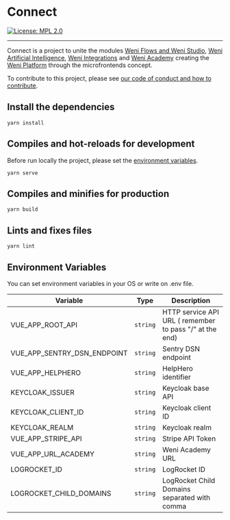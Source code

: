 # Connect

[![License: MPL 2.0](https://img.shields.io/badge/License-MPL_2.0-brightgreen.svg)](https://opensource.org/licenses/MPL-2.0)

---

Connect is a project to unite the modules
[Weni Flows and Weni Studio](https://github.com/Ilhasoft/rapidpro),
[Weni Artificial Intelligence](https://github.com/Ilhasoft/bothub-webapp),
[Weni Integrations](https://github.com/Ilhasoft/weni-integrations-webapp)
and
[Weni Academy](https://github.com/Ilhasoft/weni-academy)
creating the [Weni Platform](https://dash.weni.ai/) through the microfrontends concept.

To contribute to this project, please see [our code of conduct and how to contribute](CONTRIBUTING.md).

## Install the dependencies
```
yarn install
```

## Compiles and hot-reloads for development
Before run locally the project, please set the [environment variables](#environment-variables).
```
yarn serve
```

## Compiles and minifies for production
```
yarn build
```

## Lints and fixes files
```
yarn lint
```

## Environment Variables

You can set environment variables in your OS or write on .env file.

| Variable | Type | Description |
|--|--|--|
| VUE_APP_ROOT_API | `string` | HTTP service API URL ( remember to pass "/" at the end)
| VUE_APP_SENTRY_DSN_ENDPOINT | `string` | Sentry DSN endpoint
| VUE_APP_HELPHERO | `string` | HelpHero identifier
| KEYCLOAK_ISSUER | `string` | Keycloak base API
| KEYCLOAK_CLIENT_ID | `string` | Keycloak client ID
| KEYCLOAK_REALM | `string` | Keycloak realm
| VUE_APP_STRIPE_API | `string` | Stripe API Token
| VUE_APP_URL_ACADEMY | `string` | Weni Academy URL
| LOGROCKET_ID | `string` | LogRocket ID
| LOGROCKET_CHILD_DOMAINS | `string` | LogRocket Child Domains separated with comma
